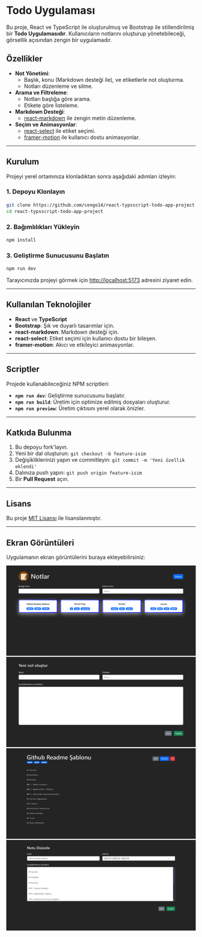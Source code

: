 # Todo Uygulaması

Bu proje, React ve TypeScript ile oluşturulmuş ve Bootstrap ile stillendirilmiş bir **Todo Uygulamasıdır**. Kullanıcıların notlarını oluşturup yönetebileceği, görsellik açısından zengin bir uygulamadır.

## Özellikler

- **Not Yönetimi**:
  - Başlık, konu (Markdown desteği ile), ve etiketlerle not oluşturma.
  - Notları düzenleme ve silme.
- **Arama ve Filtreleme**:
  - Notları başlığa göre arama.
  - Etikete göre listeleme.
- **Markdown Desteği**:
  - [react-markdown](https://github.com/remarkjs/react-markdown) ile zengin metin düzenleme.
- **Seçim ve Animasyonlar**:
  - [react-select](https://react-select.com/) ile etiket seçimi.
  - [framer-motion](https://www.framer.com/motion/) ile kullanıcı dostu animasyonlar.

---

## Kurulum

Projeyi yerel ortamınıza klonladıktan sonra aşağıdaki adımları izleyin:

### 1. Depoyu Klonlayın

```bash
git clone https://github.com/cengo14/react-typsscript-todo-app-project.git
cd react-typsscript-todo-app-project
```

### 2. Bağımlılıkları Yükleyin

```bash
npm install
```

### 3. Geliştirme Sunucusunu Başlatın

```bash
npm run dev
```

Tarayıcınızda projeyi görmek için [http://localhost:5173](http://localhost:5173) adresini ziyaret edin.

---

## Kullanılan Teknolojiler

- **React** ve **TypeScript**
- **Bootstrap**: Şık ve duyarlı tasarımlar için.
- **react-markdown**: Markdown desteği için.
- **react-select**: Etiket seçimi için kullanıcı dostu bir bileşen.
- **framer-motion**: Akıcı ve etkileyici animasyonlar.

---

## Scriptler

Projede kullanabileceğiniz NPM scriptleri:

- **`npm run dev`**: Geliştirme sunucusunu başlatır.
- **`npm run build`**: Üretim için optimize edilmiş dosyaları oluşturur.
- **`npm run preview`**: Üretim çıktısını yerel olarak önizler.

---

## Katkıda Bulunma

1. Bu depoyu fork'layın.
2. Yeni bir dal oluşturun: `git checkout -b feature-isim`
3. Değişikliklerinizi yapın ve commitleyin: `git commit -m 'Yeni özellik eklendi'`
4. Dalınıza push yapın: `git push origin feature-isim`
5. Bir **Pull Request** açın.

---

## Lisans

Bu proje [MIT Lisansı](LICENSE) ile lisanslanmıştır.

---

## Ekran Görüntüleri

Uygulamanın ekran görüntülerini buraya ekleyebilirsiniz:

![Uygulama Görünümü](./screenshots/ss1.png)
![Uygulama Görünümü](./screenshots/ss2.png)
![Uygulama Görünümü](./screenshots/ss3.png)
![Uygulama Görünümü](./screenshots/ss4.png)
